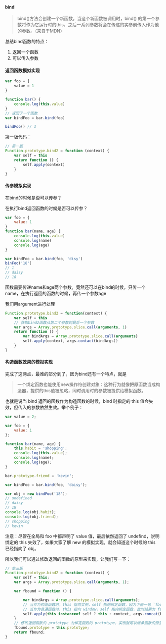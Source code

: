 #### bind

> bind()方法会创建一个新函数。当这个新函数被调用时，bind() 的第一个参数将作为它运行时的this，之后一系列参数将会在传递的实参前传入作为他的参数。（来自于MDN）

总结bind函数的特点：

1. 返回一个函数
2. 可以传入参数

#### 返回函数模拟实现

```javascript
var foo = {
    value = 1
}

function bar() {
    console.log(this.value)
}
// 返回了一个函数
var bindFoo = bar.bind(foo)

bindFoo() // 1
```

第一版代码：

```javascript
// 第一版
Function.prototype.bind2 = function (context) {
    var self = this
    return function () {
        self.apply(context)
    }
}
```

#### 传参模拟实现

在bind的时候是否可以传参？

在执行bind返回函数的时候是否可以传参？

```javascript
var foo = {
    value: 1
}
function bar(name, age) {
    console.log(this.value)
    console.log(name)
    console.log(age)
}

var bindFoo = bar.bind(foo, 'disy')
binFoo('18')
// 1
// daisy
// 18
```

函数需要传递name和age两个参数，竟然还可以在bind的时候，只传一个name，在执行返回的函数的时候，再传一个参数age

我们用argument进行处理

```javascript
Function.prototype.bind2 = function(context) {
    var self = this
    // 获取bind2函数从第二个参数到最后一个参数
    var args = Array.prototype.slice.call(arguments, 1)
    return function () {
        var bindArgs = Array.prototype.slice.call(arguments)
        self.apply(context, args.contact(bindArgs))
    }
}
```

#### 构造函数效果的模拟实现

完成了这两点，最难的部分到了，因为bind还有一个特点，就是

> 一个绑定函数也能使用new操作符创建对象：这种行为就像把原函数当成构造器，提供的this值被忽略，同时调用时的参数被提供给模拟函数。

也就是说当 bind 返回的函数作为构造函数的时候，bind 时指定的 this 值会失效，但传入的参数依然生效。举个例子：

```javascript
var value = 2;

var foo = {
    value: 1
};

function bar(name, age) {
    this.habit = 'shopping';
    console.log(this.value);
    console.log(name);
    console.log(age);
}

bar.prototype.friend = 'kevin';

var bindFoo = bar.bind(foo, 'daisy');

var obj = new bindFoo('18');
// undefined
// daisy
// 18
console.log(obj.habit);
console.log(obj.friend);
// shopping
// kevin
```

注意：尽管在全局和 foo 中都声明了 value 值，最后依然返回了 undefind，说明绑定的 this 失效了，如果大家了解 new 的模拟实现，就会知道这个时候的 this 已经指向了 obj。

所以我们可以通过修改返回的函数的原型来实现，让我们写一下：

```javascript
// 第三版
Function.prototype.bind2 = function (context) {
    var self = this;
    var args = Array.prototype.slice.call(arguments, 1);

    var fbound = function () {

        var bindArgs = Array.prototype.slice.call(arguments);
        // 当作为构造函数时，this 指向实例，self 指向绑定函数，因为下面一句 `fbound.prototype = this.prototype;`，已经修改了 fbound.prototype 为 绑定函数的 prototype，此时结果为 true，当结果为 true 的时候，this 指向实例。
        // 当作为普通函数时，this 指向 window，self 指向绑定函数，此时结果为 false，当结果为 false 的时候，this 指向绑定的 context。
        self.apply(this instanceof self ? this : context, args.concat(bindArgs));
    }
    // 修改返回函数的 prototype 为绑定函数的 prototype，实例就可以继承函数的原型中的值
    fbound.prototype = this.prototype;
    return fbound;
}
```

